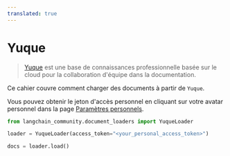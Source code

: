 ```yaml
---
translated: true
---
```


# Yuque

>[Yuque](https://www.yuque.com/) est une base de connaissances professionnelle basée sur le cloud pour la collaboration d'équipe dans la documentation.

Ce cahier couvre comment charger des documents à partir de `Yuque`.

Vous pouvez obtenir le jeton d'accès personnel en cliquant sur votre avatar personnel dans la page [Paramètres personnels](https://www.yuque.com/settings/tokens).

```python
from langchain_community.document_loaders import YuqueLoader
```

```python
loader = YuqueLoader(access_token="<your_personal_access_token>")
```

```python
docs = loader.load()
```
